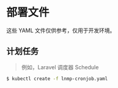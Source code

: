 # 部署文件

这些 YAML 文件仅供参考，仅用于开发环境。

## 计划任务

> 例如，Laravel 调度器 Schedule

```bash
$ kubectl create -f lnmp-cronjob.yaml
```
